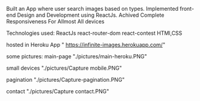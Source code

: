 
Built an App where user search images based on types.
Implemented front-end Design and Development using ReactJs.
Achived Complete Responsiveness For Allmost  All devices

Technologies used:
    ReactJs
    react-router-dom
    react-contest
    HTMl,CSS


hosted in Heroku App
" https://infinite-images.herokuapp.com/"

some pictures:
main-page
"./pictures/main-heroku.PNG"

small devices
"./pictures/Capture mobile.PNG"

pagination
"./pictures/Capture-pagination.PNG"

contact
"./pictures/Capture contact.PNG"






